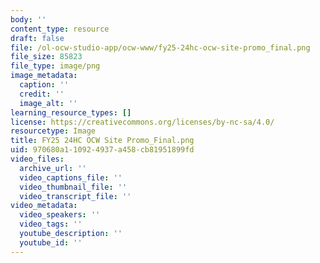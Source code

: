 ```yaml
---
body: ''
content_type: resource
draft: false
file: /ol-ocw-studio-app/ocw-www/fy25-24hc-ocw-site-promo_final.png
file_size: 85823
file_type: image/png
image_metadata:
  caption: ''
  credit: ''
  image_alt: ''
learning_resource_types: []
license: https://creativecommons.org/licenses/by-nc-sa/4.0/
resourcetype: Image
title: FY25 24HC OCW Site Promo_Final.png
uid: 970680a1-1092-4937-a458-cb81951899fd
video_files:
  archive_url: ''
  video_captions_file: ''
  video_thumbnail_file: ''
  video_transcript_file: ''
video_metadata:
  video_speakers: ''
  video_tags: ''
  youtube_description: ''
  youtube_id: ''
---
```

